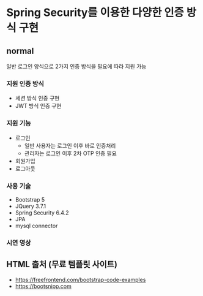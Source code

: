 # Spring Security를 이용한 다양한 인증 방식 구현

## normal 
일반 로그인 양식으로 2가지 인증 방식을 필요에 따라 지원 가능

### 지원 인증 방식
* 세션 방식 인증 구현
* JWT 방식 인증 구현

### 지원 기능
* 로그인
	* 일반 사용자는 로그인 이후 바로 인증처리
	* 관리자는 로그인 이후 2차 OTP 인증 필요
* 회원가입
* 로그아웃

### 사용 기술
* Bootstrap 5
* JQuery 3.7.1
* Spring Security 6.4.2
* JPA
* mysql connector

### 시연 영상


## HTML 출처 (무료 템플릿 사이트)
* https://freefrontend.com/bootstrap-code-examples
* https://bootsnipp.com